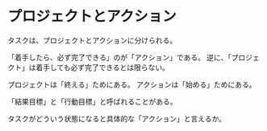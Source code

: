 # プロジェクトとアクション

タスクは、プロジェクトとアクションに分けられる。

「着手したら、必ず完了できる」のが「アクション」である。
逆に、「プロジェクト」は着手しても必ず完了できるとは限らない。

プロジェクトは「終える」ためにある。
アクションは「始める」ためにある。

「結果目標」と「行動目標」と呼ばれることがある。

タスクがどういう状態になると具体的な「アクション」と言えるか。
